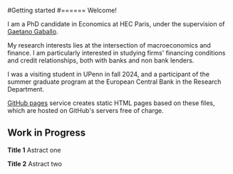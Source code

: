 
#Getting started
#======
Welcome! 

I am a PhD candidate in Economics at HEC Paris, under the supervision of [Gaetano Gaballo](https://sites.google.com/view/ggaballo). 

My research interests lies at the intersection of macroeconomics and finance. I am particularly interested in studying firms' financing conditions and credit relationships, both with banks and non bank lenders.  

I was a visiting student in UPenn in fall 2024, and a participant of the summer graduate program at the European Central Bank in the Research Department.

[GitHub pages](https://pages.github.com/) service creates static HTML pages based on these files, which are hosted on GitHub's servers free of charge.

Work in Progress
------

**Title 1**
Astract one

**Title 2**
Astract two
